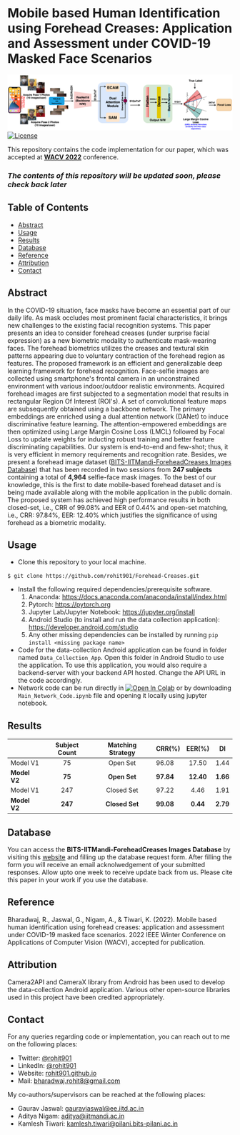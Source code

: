 # Mobile based Human Identification using Forehead Creases: Application and Assessment under COVID-19 Masked Face Scenarios
![Our Pipeline](Pipeline.png)
[![License](http://img.shields.io/:license-mit-blue.svg?style=flat-square)](http://badges.mit-license.org)

This repository contains the code implementation for our paper, which was accepted at **[WACV 2022](https://wacv2022.thecvf.com)** conference.

### *The contents of this repository will be updated soon, please check back later*

## Table of Contents
- [Abstract](#abstract)
- [Usage](#usage)
- [Results](#results)
- [Database](#database)
- [Reference](#reference)
- [Attribution](#attribution)
- [Contact](#contact)

## Abstract
In the COVID-19 situation, face masks have become an essential part of our daily life. As mask occludes most prominent facial characteristics, it brings new challenges to the existing facial recognition systems. This paper presents an idea to consider forehead creases (under surprise facial expression) as a new biometric modality to authenticate mask-wearing faces. The forehead biometrics utilizes the creases and textural skin patterns appearing due to voluntary contraction of the forehead region as features. The proposed framework is an efficient and generalizable deep learning framework for forehead recognition. Face-selfie images are collected using smartphone's frontal camera in an unconstrained environment with various indoor/outdoor realistic environments. Acquired forehead images are first subjected to a segmentation model that results in rectangular Region Of Interest (ROI's). A set of convolutional feature maps are subsequently obtained using a backbone network. The primary embeddings are enriched using a dual attention network (DANet) to induce discriminative feature learning. The attention-empowered embeddings are then optimized using Large Margin Cosine Loss (LMCL) followed by Focal Loss to update weights for inducting robust training and better feature discriminating capabilities. Our system is end-to-end and few-shot; thus, it is very efficient in memory requirements and recognition rate. Besides, we present a forehead image dataset ([BITS-IITMandi-ForeheadCreases Images Database](http://ktiwari.in/projects/foreheadcreases/)) that has been recorded in two sessions from **247 subjects** containing a total of **4,964** selfie-face mask images. To the best of our knowledge, this is the first to date mobile-based forehead dataset and is being made available along with the mobile application in the public domain. The proposed system has achieved high performance results in both closed-set, i.e., CRR of 99.08% and EER of 0.44% and open-set matching, i.e., CRR: 97.84%, EER: 12.40% which justifies the significance of using forehead as a biometric modality.

## Usage
- Clone this repository to your local machine. 
```shell
$ git clone https://github.com/rohit901/Forehead-Creases.git
```
- Install the following required dependencies/prerequisite software.
  1. Anaconda: https://docs.anaconda.com/anaconda/install/index.html
  2. Pytorch: https://pytorch.org
  3. Jupyter Lab/Jupyter Notebook: https://jupyter.org/install
  4. Android Studio (to install and run the data collection application): https://developer.android.com/studio
  5. Any other missing dependencies can be installed by running `pip install <missing package name>`
- Code for the data-collection Android application can be found in folder named `Data_Collection_App`. Open this folder in Android Studio to use the application. To use this application, you would also require a backend-server with your backend API hosted. Change the API URL in the code accordingly.
- Network code can be run directly in [![Open In Colab](https://colab.research.google.com/assets/colab-badge.svg)](https://colab.research.google.com/github/rohit901/ForeheadCreases/blob/main/Main_Network_Code.ipynb) or by downloading `Main_Network_Code.ipynb` file and opening it locally using jupyter notebook.

## Results
|          | Subject Count | Matching Strategy | CRR(%) | EER(%) | DI   |
|----------|:-------------:|:-----------------:|--------|:------:|------|
| Model V1 |       75      |      Open Set     |  96.08 |  17.50 | 1.44 |
| **Model V2** |       **75**      |      **Open Set**     |  **97.84** |  **12.40** | **1.66** |
| Model V1 |      247      |     Closed Set    |  97.22 |  4.46  | 1.91 |
| __Model V2__ |      __247__      |     __Closed Set__    |  __99.08__ |  __0.44__  | __2.79__ |

## Database
You can access the **BITS-IITMandi-ForeheadCreases Images Database** by visiting this [website](http://ktiwari.in/projects/foreheadcreases/) and filling up the database request form. After filling the form you will receive an email acknolwedgement of your submitted responses. Allow upto one week to receive update back from us. Please cite this paper in your work if you use the database.

## Reference
Bharadwaj, R., Jaswal, G., Nigam, A., & Tiwari, K. (2022). Mobile based human identification using forehead creases: application and assessment under COVID-19 masked face scenarios. 2022 IEEE Winter Conference on Applications of Computer Vision (WACV), accepted for publication. 

## Attribution
Camera2API and CameraX library from Android has been used to develop the data-collection Android application. Various other open-source libraries used in this project have been credited appropriately. 

## Contact
For any queries regarding code or implementation, you can reach out to me on the following places:
- Twitter: [@rohit901](https://twitter.com/rohit901)
- LinkedIn: [@rohit901](https://www.linkedin.com/in/rohit901/)
- Website: [rohit901.github.io](https://rohit901.github.io)
- Mail: [bharadwaj.rohit8@gmail.com](mailto:bharadwaj.rohit8@gmail.com)

My co-authors/supervisors can be reached at the following places:
- Gaurav Jaswal: gauravjaswal@ee.iitd.ac.in
- Aditya Nigam: aditya@iitmandi.ac.in
- Kamlesh Tiwari: kamlesh.tiwari@pilani.bits-pilani.ac.in

